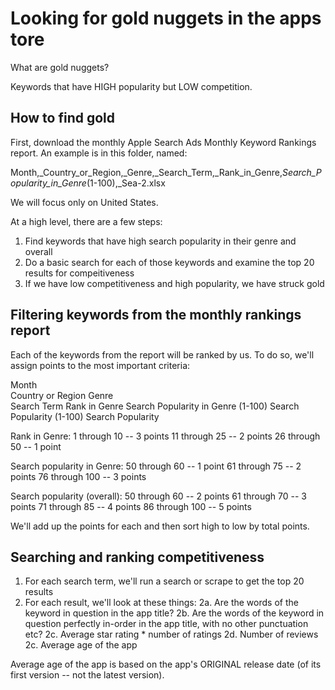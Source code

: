 # Looking for gold nuggets in the apps tore

What are gold nuggets?

Keywords that have HIGH popularity but LOW competition.

## How to find gold

First, download the monthly Apple Search Ads Monthly Keyword Rankings report.
An example is in this folder, named:

Month,_Country_or_Region,_Genre,_Search_Term,_Rank_in_Genre,_Search_Popularity_in_Genre_(1-100),_Sea-2.xlsx

We will focus only on United States.

At a high level, there are a few steps:
1. Find keywords that have high search popularity in their genre and overall
2. Do a basic search for each of those keywords and examine the top 20 results for compeitiveness
3. If we have low competitiveness and high popularity, we have struck gold

## Filtering keywords from the monthly rankings report

Each of the keywords from the report will be ranked by us.  To do so, we'll assign points to the most important criteria:

Month	
Country or Region
Genre	
Search Term
Rank in Genre
Search Popularity in Genre (1-100)
Search Popularity (1-100)
Search Popularity

Rank in Genre:
  1 through 10 -- 3 points
  11 through 25 -- 2 points
  26 through 50 -- 1 point

Search popularity in Genre:
  50 through 60 -- 1 point
  61 through 75 -- 2 points
  76 through 100 -- 3 points

Search popularity (overall):
  50 through 60 -- 2 points
  61 through 70 -- 3 points
  71 through 85 -- 4 points
  86 through 100 -- 5 points

We'll add up the points for each and then sort high to low by total points.

## Searching and ranking competitiveness

1. For each search term, we'll run a search or scrape to get the top 20 results
2. For each result, we'll look at these things:
   2a. Are the words of the keyword in question in the app title?
   2b. Are the words of the keyword in question perfectly in-order in the app title, with no other punctuation etc?
   2c. Average star rating * number of ratings
   2d. Number of reviews
   2c. Average age of the app

Average age of the app is based on the app's ORIGINAL release date (of its first version -- not the latest version).


